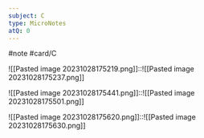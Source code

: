 ```yaml
---
subject: C
type: MicroNotes
atQ: 0
---
```

#note
#card/C 

![[Pasted image 20231028175219.png]]::![[Pasted image 20231028175237.png]] <!--SR:!2023-11-13,1,130-->

![[Pasted image 20231028175441.png]]::![[Pasted image 20231028175501.png]] <!--SR:!2023-11-20,14,250-->


![[Pasted image 20231028175620.png]]::![[Pasted image 20231028175630.png]] <!--SR:!2023-11-19,8,230-->

